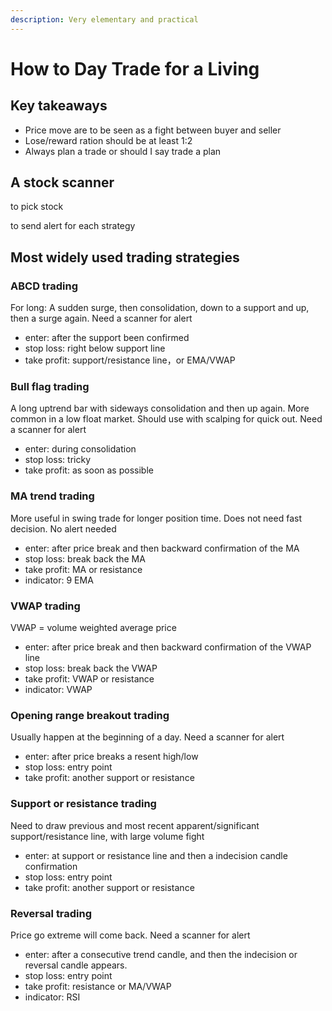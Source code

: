 ```yaml
---
description: Very elementary and practical
---
```


# How to Day Trade for a Living

## Key takeaways

* Price move are to be seen as a fight between buyer and seller
* Lose/reward ration should be at least 1:2
* Always plan a trade or should I say trade a plan

## A stock scanner

to pick stock

to send alert for each strategy

## Most widely used trading strategies

### ABCD trading

For long: A sudden surge, then consolidation, down to a support and up, then a surge again. Need a scanner for alert

* enter: after the support been confirmed
* stop loss: right below support line
* take profit: support/resistance line，or EMA/VWAP

### Bull flag trading

A long uptrend bar with sideways consolidation and then up again. More common in a low float market. Should use with scalping for quick out. Need a scanner for alert

* enter: during consolidation
* stop loss: tricky
* take profit: as soon as possible

### MA trend trading

More useful in swing trade for longer position time. Does not need fast decision. No alert needed

* enter: after price break and then backward confirmation of the MA
* stop loss: break back the MA
* take profit: MA or resistance
* indicator: 9 EMA

### VWAP trading

VWAP = volume weighted average price

* enter: after price break and then backward confirmation of the VWAP line
* stop loss: break back the VWAP
* take profit: VWAP or resistance
* indicator: VWAP

### Opening range breakout trading

Usually happen at the beginning of a day. Need a scanner for alert

* enter: after price breaks a resent high/low
* stop loss: entry point
* take profit: another support or resistance

### Support or resistance trading

Need to draw previous and most recent apparent/significant support/resistance line, with large volume fight

* enter: at support or resistance line and then a indecision candle confirmation
* stop loss: entry point
* take profit: another support or resistance

### Reversal trading

Price go extreme will come back. Need a scanner for alert

* enter: after a consecutive trend candle, and then the indecision or reversal candle appears.
* stop loss: entry point
* take profit: resistance or MA/VWAP
* indicator: RSI

